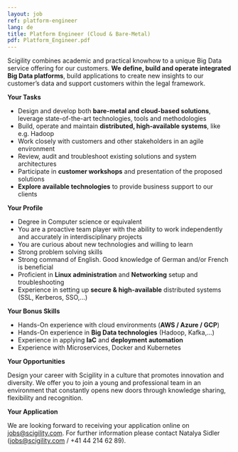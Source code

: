 ```yaml
---
layout: job
ref: platform-engineer
lang: de
title: Platform Engineer (Cloud & Bare-Metal)
pdf: Platform_Engineer.pdf
---
```


Scigility combines academic and practical knowhow to a unique Big Data service offering for our customers. **We define, build and operate integrated Big Data platforms**, build applications to create new insights to our customer’s data and support customers within the legal framework.

**Your Tasks**

* Design and develop both **bare-metal and cloud-based solutions**, leverage state-of-the-art technologies, tools and methodologies
* Build, operate and maintain **distributed, high-available systems**, like e.g. Hadoop
* Work closely with customers and other stakeholders in an agile environment
* Review, audit and troubleshoot existing solutions and system architectures
* Participate in **customer workshops** and presentation of the proposed solutions
* **Explore available technologies** to provide business support to our clients

**Your Profile**

* Degree in Computer science or equivalent
* You are a proactive team player with the ability to work independently and accurately in interdisciplinary projects
* You are curious about new technologies and willing to learn
* Strong problem solving skills
* Strong command of English. Good knowledge of German and/or French is beneficial
* Proficient in **Linux administration** and **Networking** setup and troubleshooting
* Experience in setting up **secure & high-available** distributed systems (SSL, Kerberos, SSO,...)

**Your Bonus Skills**

* Hands-On experience with cloud environments (**AWS / Azure / GCP**)
* Hands-On experience in **Big Data technologies** (Hadoop, Kafka,...)
* Experience in applying **IaC** and **deployment automation**
* Experience with Microservices, Docker and Kubernetes

**Your Opportunities**

Design your career with Scigility in a culture that promotes innovation and diversity. We offer you to join a young and professional team in an environment that constantly opens new doors through knowledge sharing, flexibility and recognition.

**Your Application**

We are looking forward to receiving your application online on jobs@scigility.com. For further information please contact Natalya Sidler (jobs@scigility.com / +41 44 214 62 89).
